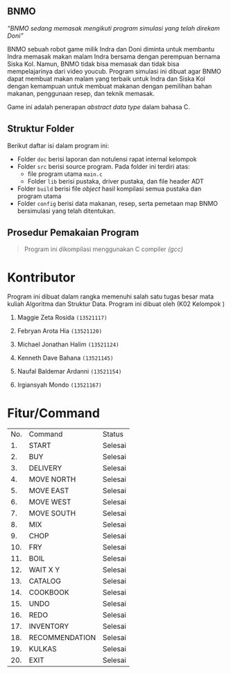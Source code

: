 ## BNMO
*“BNMO sedang memasak mengikuti program simulasi yang telah direkam Doni”*

BNMO sebuah robot game milik Indra dan Doni diminta untuk membantu Indra memasak makan malam Indra bersama dengan perempuan bernama Siska Kol. Namun, BNMO tidak bisa memasak dan tidak bisa mempelajarinya dari video youcub. Program simulasi ini dibuat agar BNMO dapat membuat makan malam yang terbaik untuk Indra dan Siska Kol dengan kemampuan untuk membuat makanan dengan pemilihan bahan makanan, penggunaan resep, dan teknik memasak.

Game ini adalah penerapan *abstract data type* dalam bahasa C. 

## Struktur Folder
Berikut daftar isi dalam program ini:
* Folder `doc` berisi laporan dan notulensi rapat internal kelompok
* Folder `src` berisi source program. Pada folder ini terdiri atas:
  * file program utama `main.c`
  * Folder `lib` berisi pustaka, driver pustaka, dan file header ADT
* Folder `build` berisi file *object* hasil kompilasi semua pustaka dan program utama
* Folder `config` berisi data makanan, resep, serta pemetaan map BNMO bersimulasi yang telah ditentukan.

## Prosedur Pemakaian Program
> Program ini dikompilasi menggunakan C compiler *(gcc)*

# Kontributor
Program ini dibuat dalam rangka memenuhi salah satu tugas besar mata kuliah Algoritma dan Struktur Data. Program ini dibuat oleh (K02 Kelompok )
1. Maggie Zeta Rosida `(13521117)`<br>

2. Febryan Arota Hia `(13521120)`<br>

3. Michael Jonathan Halim `(13521124)`<br>

4. Kenneth Dave Bahana `(13521145)`<br>

5. Naufal Baldemar Ardanni `(13521154)`<br>

6. Irgiansyah Mondo `(13521167)`<br>

# Fitur/Command

<table>
<tr><td>No.</td><td>Command</td><td>Status</td></tr>
<tr><td>1.</td><td>START</td><td>Selesai</td></tr>
<tr><td>2.</td><td>BUY</td><td>Selesai</td></tr>
<tr><td>3.</td><td>DELIVERY</td><td>Selesai</td></tr>
<tr><td>4.</td><td>MOVE NORTH</td><td>Selesai</td></tr>
<tr><td>5.</td><td>MOVE EAST</td><td>Selesai</td></tr>
<tr><td>6.</td><td>MOVE WEST</td><td>Selesai</td></tr>
<tr><td>7.</td><td>MOVE SOUTH</td><td>Selesai</td></tr>
<tr><td>8.</td><td>MIX</td><td>Selesai</td></tr>
<tr><td>9.</td><td>CHOP</td><td>Selesai</td></tr>
<tr><td>10.</td><td>FRY</td><td>Selesai</td></tr>
<tr><td>11.</td><td>BOIL</td><td>Selesai</td></tr>
<tr><td>12.</td><td>WAIT X Y</td><td>Selesai</td></tr>
<tr><td>13.</td><td>CATALOG</td><td>Selesai</td></tr>
<tr><td>14.</td><td>COOKBOOK</td><td>Selesai</td></tr>
<tr><td>15.</td><td>UNDO</td><td>Selesai</td></tr>
<tr><td>16.</td><td>REDO</td><td>Selesai</td></tr>
<tr><td>17.</td><td>INVENTORY</td><td>Selesai</td></tr>
<tr><td>18.</td><td>RECOMMENDATION</td><td>Selesai</td></tr>
<tr><td>19.</td><td>KULKAS</td><td>Selesai</td></tr>
<tr><td>20.</td><td>EXIT</td><td>Selesai</td></tr>
</table>
